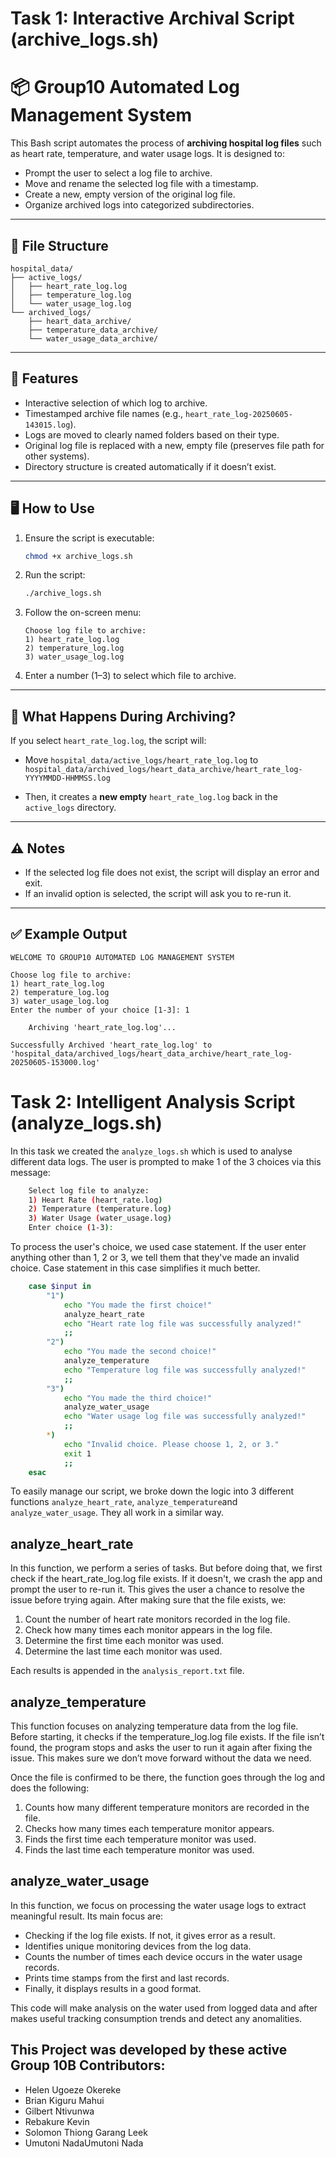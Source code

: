 # Task 1: Interactive Archival Script (archive_logs.sh)

# 📦 Group10 Automated Log Management System

This Bash script automates the process of **archiving hospital log files** such as heart rate, temperature, and water usage logs. It is designed to:
- Prompt the user to select a log file to archive.
- Move and rename the selected log file with a timestamp.
- Create a new, empty version of the original log file.
- Organize archived logs into categorized subdirectories.

---

## 🧰 File Structure

```
hospital_data/
├── active_logs/
│   ├── heart_rate_log.log
│   ├── temperature_log.log
│   └── water_usage_log.log
└── archived_logs/
    ├── heart_data_archive/
    ├── temperature_data_archive/
    └── water_usage_data_archive/
```

---

## 🚀 Features

- Interactive selection of which log to archive.
- Timestamped archive file names (e.g., `heart_rate_log-20250605-143015.log`).
- Logs are moved to clearly named folders based on their type.
- Original log file is replaced with a new, empty file (preserves file path for other systems).
- Directory structure is created automatically if it doesn’t exist.

---

## 🖥️ How to Use

1. Ensure the script is executable:
   ```bash
   chmod +x archive_logs.sh
   ```

2. Run the script:
   ```bash
   ./archive_logs.sh
   ```

3. Follow the on-screen menu:
   ```
   Choose log file to archive:
   1) heart_rate_log.log
   2) temperature_log.log
   3) water_usage_log.log
   ```

4. Enter a number (1–3) to select which file to archive.

---

## 📂 What Happens During Archiving?

If you select `heart_rate_log.log`, the script will:

- Move `hospital_data/active_logs/heart_rate_log.log` to  
  `hospital_data/archived_logs/heart_data_archive/heart_rate_log-YYYYMMDD-HHMMSS.log`

- Then, it creates a **new empty** `heart_rate_log.log` back in the `active_logs` directory.

---

## ⚠️ Notes

- If the selected log file does not exist, the script will display an error and exit.
- If an invalid option is selected, the script will ask you to re-run it.

---

## ✅ Example Output

```text
WELCOME TO GROUP10 AUTOMATED LOG MANAGEMENT SYSTEM

Choose log file to archive:
1) heart_rate_log.log
2) temperature_log.log
3) water_usage_log.log
Enter the number of your choice [1-3]: 1

    Archiving 'heart_rate_log.log'...

Successfully Archived 'heart_rate_log.log' to 'hospital_data/archived_logs/heart_data_archive/heart_rate_log-20250605-153000.log'
```

# Task 2: Intelligent Analysis Script (analyze_logs.sh)

In this task we created the `analyze_logs.sh` which is used to analyse different data logs.
The user is prompted to make 1 of the 3 choices via this message:

```bash
    Select log file to analyze:
    1) Heart Rate (heart_rate.log)
    2) Temperature (temperature.log)
    3) Water Usage (water_usage.log)
    Enter choice (1-3):
```

To process the user's choice, we used case statement. If the user enter anything other than 1, 2 or 3, we tell them that they've made an invalid choice. Case statement in this case simplifies it much better.

```bash
    case $input in
        "1")
            echo "You made the first choice!"
            analyze_heart_rate
            echo "Heart rate log file was successfully analyzed!"
            ;;
        "2")
            echo "You made the second choice!"
            analyze_temperature
            echo "Temperature log file was successfully analyzed!"
            ;;
        "3")
            echo "You made the third choice!"
            analyze_water_usage
            echo "Water usage log file was successfully analyzed!"
            ;;
        *)
            echo "Invalid choice. Please choose 1, 2, or 3."
            exit 1
            ;;
    esac
```

To easily manage our script, we broke down the logic into 3 different functions `analyze_heart_rate`, `analyze_temperature`and `analyze_water_usage`.
They all work in a similar way.

## analyze_heart_rate

In this function, we perform a series of tasks. But before doing that, we first check if the heart_rate_log.log file exists. If it doesn't, we crash the app and prompt the user to re-run it. This gives the user a chance to resolve the issue before trying again. After making sure that the file exists, we:

1. Count the number of heart rate monitors recorded in the log file.
2. Check how many times each monitor appears in the log file.
3. Determine the first time each monitor was used.
4. Determine the last time each monitor was used.

Each results is appended in the `analysis_report.txt` file.

## analyze_temperature

This function focuses on analyzing temperature data from the log file. Before starting, it checks if the temperature_log.log file exists. If the file isn’t found, the program stops and asks the user to run it again after fixing the issue. This makes sure we don’t move forward without the data we need.

Once the file is confirmed to be there, the function goes through the log and does the following:
1. Counts how many different temperature monitors are recorded in the file.
2. Checks how many times each temperature monitor appears.
3. Finds the first time each temperature monitor was used.
4. Finds the last time each temperature monitor was used.

## analyze_water_usage

In this function, we focus on processing the water usage logs to extract meaningful result. Its main focus are:
- Checking if the log file exists. If not, it gives error as a result.
- Identifies unique monitoring devices from the log data.
- Counts the number of times each device occurs in the water usage records.
- Prints time stamps from the first and last records.
- Finally, it displays results in a good format.

This code will make analysis on the water used from logged data and after makes useful tracking consumption trends and detect any anomalities.
<!-- comment here  -->

## This Project was developed by these active Group 10B Contributors:

- Helen Ugoeze Okereke
- Brian Kiguru Mahui
- Gilbert Ntivunwa
- Rebakure Kevin
- Solomon Thiong Garang Leek
- Umutoni NadaUmutoni Nada
